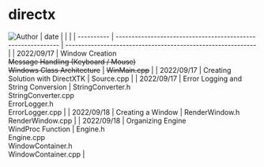 # directx
![Author](https://img.shields.io/badge/Author-ZengBc-da282a)
| date       |                                                              |                                                              |
| ---------- | ------------------------------------------------------------ | ------------------------------------------------------------ |
| 2022/09/17 | Window Creation<br />~~Message Handling (Keyboard / Mouse)~~<br />~~Windows Class Architecture~~ | ~~WinMain.cpp~~                                              |
| 2022/09/17 | Creating Solution with DirectXTK                             | Source.cpp                                                   |
| 2022/09/17 | Error Logging and String Conversion                          | StringConverter.h<br />StringConverter.cpp<br />ErrorLogger.h<br />ErrorLogger.cpp |
| 2022/09/18 | Creating a Window                                            | RenderWindow.h<br />RenderWindow.cpp                         |
| 2022/09/18 | Organizing Engine<br />WindProc Function                     | Engine.h<br />Engine.cpp<br />WindowContainer.h<br />WindowContainer.cpp |
